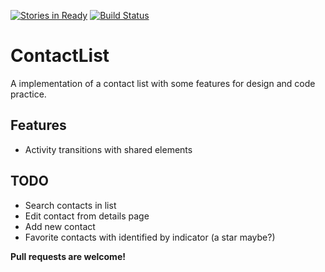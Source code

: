 [![Stories in Ready](https://badge.waffle.io/henriqueof/ContactList.png?label=ready&title=Ready)](https://waffle.io/henriqueof/ContactList)
[![Build Status](https://travis-ci.org/henriqueof/ContactList.svg?branch=master)](https://travis-ci.org/henriqueof/ContactList)
# ContactList
A implementation of a contact list with some features for design and code practice.


## Features
- Activity transitions with shared elements

## TODO
- Search contacts in list
- Edit contact from details page
- Add new contact
- Favorite contacts with identified by indicator (a star maybe?)


**Pull requests are welcome!**
